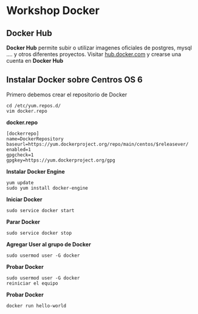 # Workshop Docker 

    

## Docker Hub
**Docker Hub** permite subir o utilizar imagenes oficiales de postgres, mysql .... y otros diferentes proyectos.
Visitar [hub.docker.com](https://hub.docker.com/) y crearse una cuenta en **Docker Hub**

## Instalar Docker sobre Centros OS 6 

Primero debemos crear el repositorio de Docker

    cd /etc/yum.repos.d/
    vim docker.repo
    
**docker.repo**

    [dockerrepo]
    name=DockerRepository
    baseurl=https://yum.dockerproject.org/repo/main/centos/$releasever/
    enabled=1
    gpgcheck=1
    gpgkey=https://yum.dockerproject.org/gpg

**Instalar Docker Engine**

    yum update
    sudo yum install docker-engine
    
**Iniciar Docker**

    sudo service docker start

**Parar Docker**

    sudo service docker stop
    
   **Agregar User al grupo de Docker**
	
	sudo usermod user -G docker

**Probar Docker**
	
	sudo usermod user -G docker
	reiniciar el equipo
**Probar Docker**

	docker run hello-world

    